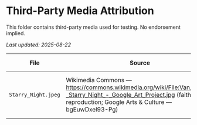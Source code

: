 # Third-Party Media Attribution

This folder contains third-party media used for testing. No endorsement implied.

_Last updated: 2025-08-22_

| File | Source | License/Status | Author/Owner | Changes Made |
|---|---|---|---|---|
| `Starry_Night.jpeg` | Wikimedia Commons — https://commons.wikimedia.org/wiki/File:Van_Gogh_-_Starry_Night_-_Google_Art_Project.jpg (faithful reproduction; Google Arts & Culture — bgEuwDxel93-Pg) | Public domain (faithful reproduction of a 2D public-domain work) | Vincent van Gogh (original work); reproduction per Commons record | Downloaded and saved as JPEG for testing. |

